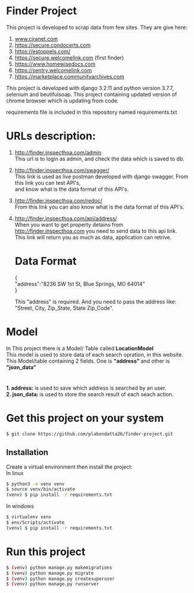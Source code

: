 # Finder Project

This project is developed to scrap data from few sites. They are give here:
1. www.ciranet.com
2. https://secure.condocerts.com
3. https://estoppels.com/
4. https://secure.welcomelink.com (first finder)
5. https://www.homewisedocs.com
6. https://sentry.welcomelink.com
7. https://marketplace.communityarchives.com

This project is developed with django 3.2.11 and python version 3.7.7, selenium and beutifulsoap. 
This project containing updated version of chrome browser which is updating from code.

requirements file is included in this repository named requirements.txt

# URLs description:
1. http://finder.inspecthoa.com/admin <br> 
  This url is to login as admin, and check the data which is saved to db.
2. http://finder.inspecthoa.com/swagger/ <br> 
  This link is used as live postman developed with django swagger. From this link you can test API's, <br> 
  and know what is the data format of this API's. 
3. http://finder.inspecthoa.com/redoc/ <br> 
   From this link you can also know what is the data format of this API's.
4. http://finder.inspecthoa.com/api/address/ <br>
   When you want to get property detains from http://finder.inspecthoa.com you need to send data to this api link. <br>
   This link will return you as much as data, application can retrive.
   
   # Data Format 
   { <br>
    "address":"8236 SW 1st St, Blue Springs, MO 64014"  <br>
   }
   
   This "address" is required. And you need to pass the address like: "Street, City, Zip_State, State Zip_Code".
  
# Model 
In This project there is a Model/ Table called 
<b>LocationModel</b> <br>
This model is used to store data of each search opration, in this website. <br> 
This Model/table containing 2 fields. One is <b> "address" </b>
and other is 
<b> "json_data"</b> <br>
# 
  <b> 1. address:</b> 
    is used to save which address is searched by an user.<br> 
  <b> 2. json_data: </b>
    is used to store the search result of each seach action. 

# Get this project on your system 
```bash
$ git clone https://github.com/plabondatta26/finder-project.git
```
 
## Installation

Create a virtual environment then install the project:
<br>
In linux
```bash
$ python3 -m venv venv
$ source venv/bin/activate
(venv) $ pip install -r requirements.txt
```
In windows
```bash
$ virtualenv venv
$ env/Scripts/activate
(venv) $ pip install -r requirements.txt
```
# Run this project 
```bash
$ (venv) python manage.py makemigrations
$ (venv) python manage.py migrate
$ (venv) python manage.py createsuperuser
$ (venv) python manage.py runserver
